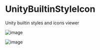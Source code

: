 # UnityBuiltinStyleIcon
Unity builtin styles and icons viewer

![image](https://github.com/akof1314/UnityBuiltinStyleIcon/assets/2639552/594e51a5-b564-4abc-af48-8a12e40b6f64)

![image](https://github.com/akof1314/UnityBuiltinStyleIcon/assets/2639552/dd5e9ce9-2026-46c8-9e8f-9073c7415e99)

